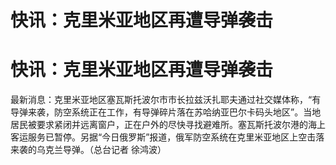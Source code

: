 # 快讯：克里米亚地区再遭导弹袭击

# 快讯：克里米亚地区再遭导弹袭击

最新消息：克里米亚地区塞瓦斯托波尔市市长拉兹沃扎耶夫通过社交媒体称，“有导弹来袭，防空系统正在工作，有导弹碎片落在苏哈纳亚巴尔卡码头地区”。当地居民被要求紧闭并远离窗户，正在户外的尽快寻找避难所。塞瓦斯托波尔港的海上客运服务已暂停。另据“今日俄罗斯”报道，俄军防空系统在克里米亚地区上空击落来袭的乌克兰导弹。（总台记者
徐鸿波）


